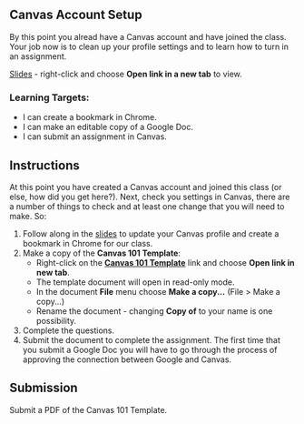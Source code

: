 [//]: # (<p><iframe src="https://douglasurner.github.io/GDP1/units/0/assignments/U0.1-canvas-account-setup/" width="100%" height="666px"></iframe></p>)

## Canvas Account Setup

By this point you alread have a Canvas account and have joined the class. Your job now is to clean up your profile settings and to learn how to turn in an assignment.

[Slides](https://docs.google.com/presentation/d/1srCVoGKstDW_kRv1qNhjf4hswGAYkCYhTEjZ1tnXzSU/edit?usp=sharing) - right-click and choose **Open link in a new tab** to view.

### Learning Targets:

* I can create a bookmark in Chrome.
* I can make an editable copy of a Google Doc.
* I can submit an assignment in Canvas.

## Instructions

At this point you have created a Canvas account and joined this class (or else, how did you get here?). Next, check you settings in Canvas, there are a number of things to check and at least one change that you will need to make. So:

1. Follow along in the [slides](https://docs.google.com/presentation/d/1srCVoGKstDW_kRv1qNhjf4hswGAYkCYhTEjZ1tnXzSU/edit?usp=sharing) to update your Canvas profile and create a bookmark in Chrome for our class.
1. Make a copy of the **Canvas 101 Template**:
   - Right-click on the **[Canvas 101 Template](https://docs.google.com/document/d/1caYrcNryLzI96mPzDU2imeCsXr9jOfTgvzzbSuyXGVQ/edit?usp=sharing)** link and choose **Open link in new tab**.
   - The template document will open in read-only mode.
   - In the document **File** menu choose **Make a copy...** (File > Make a copy...)
   - Rename the document - changing **Copy of** to your name is one possibility.
1. Complete the questions.
1. Submit the document to complete the assignment. The first time that you submit a Google Doc you will have to go through the process of approving the connection between Google and Canvas.

## Submission

Submit a PDF of the Canvas 101 Template.
